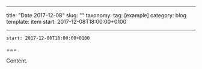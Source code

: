 
---
title: "Date 2017-12-08"
slug: ""
taxonomy:
tag: [example]
category: blog
template: item
start: 2017-12-08T18:00:00+0100

---

``start: 2017-12-08T18:00:00+0100``

===

Content.
